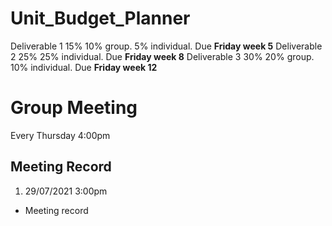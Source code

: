 # Unit_Budget_Planner

Deliverable 1 15% 10% group. 5% individual. Due **Friday week 5**
Deliverable 2 25% 25% individual. Due **Friday week 8**
Deliverable 3 30% 20% group. 10% individual. Due **Friday week 12**

# Group Meeting

Every Thursday 4:00pm

## Meeting Record
1. 29/07/2021 3:00pm



- Meeting record

